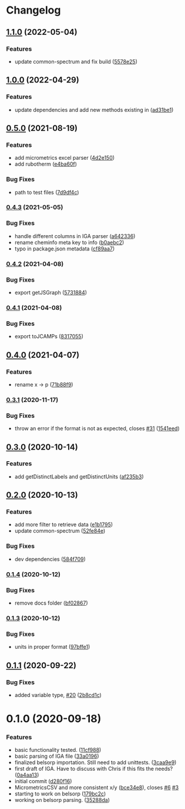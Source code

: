 # Changelog

## [1.1.0](https://github.com/cheminfo/isotherm-analysis/compare/v1.0.0...v1.1.0) (2022-05-04)


### Features

* update common-spectrum and fix build ([5578e25](https://github.com/cheminfo/isotherm-analysis/commit/5578e2587ede9936220edc21034e34261095647b))

## [1.0.0](https://github.com/cheminfo/isotherm-analysis/compare/v0.5.0...v1.0.0) (2022-04-29)


### Features

* update dependencies and add new methods existing in ([ad31be1](https://github.com/cheminfo/isotherm-analysis/commit/ad31be1a2a6b6af806f8711ee39e6541c0d44503))

## [0.5.0](https://www.github.com/cheminfo/isotherm-analysis/compare/v0.4.3...v0.5.0) (2021-08-19)


### Features

* add micrometrics excel parser ([4d2e150](https://www.github.com/cheminfo/isotherm-analysis/commit/4d2e15036482c126a9df5c9563bab9f5cbd4d32d))
* add rubotherm ([e4ba60f](https://www.github.com/cheminfo/isotherm-analysis/commit/e4ba60f7a64f14ab9eef8cae2bd027f0b1d48014))


### Bug Fixes

* path to test files ([7d9df4c](https://www.github.com/cheminfo/isotherm-analysis/commit/7d9df4c95248d3c8a2ddc277e5c2307089e9990b))

### [0.4.3](https://www.github.com/cheminfo/isotherm-analysis/compare/v0.4.2...v0.4.3) (2021-05-05)


### Bug Fixes

* handle different columns in IGA parser ([a642336](https://www.github.com/cheminfo/isotherm-analysis/commit/a642336514494ce5dab4f926f5df66f72b4295ef))
* rename cheminfo meta key to info ([b0aebc2](https://www.github.com/cheminfo/isotherm-analysis/commit/b0aebc2441c3607f4e45c4df4c666d9ea4644d78))
* typo in package.json metadata ([cf89aa7](https://www.github.com/cheminfo/isotherm-analysis/commit/cf89aa762c8d4e5a57474efe2ab095a114d2c729))

### [0.4.2](https://www.github.com/cheminfo/isotherm-analysis/compare/v0.4.1...v0.4.2) (2021-04-08)


### Bug Fixes

* export getJSGraph ([5731884](https://www.github.com/cheminfo/isotherm-analysis/commit/5731884c5c319ced8c37e7b2c0af4418416d1b10))

### [0.4.1](https://www.github.com/cheminfo/isotherm-analysis/compare/v0.4.0...v0.4.1) (2021-04-08)


### Bug Fixes

* export toJCAMPs ([8317055](https://www.github.com/cheminfo/isotherm-analysis/commit/8317055bec8803540ed3fcb553d928c34e2835da))

## [0.4.0](https://www.github.com/cheminfo/isotherm-analysis/compare/v0.3.1...v0.4.0) (2021-04-07)


### Features

* rename x -> p ([71b88f9](https://www.github.com/cheminfo/isotherm-analysis/commit/71b88f9d52749046885fc71c28f48b26cdefd226))

### [0.3.1](https://www.github.com/cheminfo/isotherm-analysis/compare/v0.3.0...v0.3.1) (2020-11-17)


### Bug Fixes

* throw an error if the format is not as expected, closes [#31](https://www.github.com/cheminfo/isotherm-analysis/issues/31) ([1541eed](https://www.github.com/cheminfo/isotherm-analysis/commit/1541eed0329ca6cd9ad217a3e67c520053860059))

## [0.3.0](https://www.github.com/cheminfo/isotherm-analysis/compare/v0.2.0...v0.3.0) (2020-10-14)


### Features

* add getDistinctLabels and getDistinctUnits ([af235b3](https://www.github.com/cheminfo/isotherm-analysis/commit/af235b34113bf7f7c89f19dc0982b46e00ccb04c))

## [0.2.0](https://www.github.com/cheminfo/isotherm-analysis/compare/v0.1.4...v0.2.0) (2020-10-13)


### Features

* add more filter to retrieve data ([e1b1795](https://www.github.com/cheminfo/isotherm-analysis/commit/e1b1795d4ddc98abae0b0e5ff1e7ee625ef56be3))
* update common-spectrum ([52fe84e](https://www.github.com/cheminfo/isotherm-analysis/commit/52fe84e3de01dda67017ec50ccf0bf61dffda5da))


### Bug Fixes

* dev dependencies ([584f709](https://www.github.com/cheminfo/isotherm-analysis/commit/584f70912d70244a108991d5cb6b61bb8f1c53d2))

### [0.1.4](https://www.github.com/cheminfo/isotherm-analysis/compare/v0.1.3...v0.1.4) (2020-10-12)


### Bug Fixes

* remove docs folder ([bf02867](https://www.github.com/cheminfo/isotherm-analysis/commit/bf02867bf2ca0463490f679791eef4315e66ecf1))

### [0.1.3](https://github.com/cheminfo/isotherm-analysis/compare/v0.1.2...v0.1.3) (2020-10-12)


### Bug Fixes

* units in proper format ([97bffe1](https://github.com/cheminfo/isotherm-analysis/commit/97bffe19b83925b507ec8f837b66d22269ff76f3))

## [0.1.1](https://github.com/cheminfo/isotherm-analysis/compare/v0.1.0...v0.1.1) (2020-09-22)


### Bug Fixes

* added variable type, [#20](https://github.com/cheminfo/isotherm-analysis/issues/20) ([2b8cd1c](https://github.com/cheminfo/isotherm-analysis/commit/2b8cd1c1d0bf2a00da5093b274e1a99b226685cb))



# 0.1.0 (2020-09-18)


### Features

* basic functionality tested. ([11cf988](https://github.com/cheminfo/isotherm-analysis/commit/11cf98807c928126bb1b60df3e9415267937ddcc))
* basic parsing of IGA file ([33a0196](https://github.com/cheminfo/isotherm-analysis/commit/33a0196bd78422d887e69cc7da1673e665ee3907))
* finalized belsorp importation. Still need to add unittests. ([3caa9e9](https://github.com/cheminfo/isotherm-analysis/commit/3caa9e93b764319b0b1d269f75866585201e3962))
* first draft of IGA. Have to discuss with Chris if this fits the needs? ([0a4aa13](https://github.com/cheminfo/isotherm-analysis/commit/0a4aa139737cda2a67fd0c3268ea9aac5e6eb044))
* initial commit ([d280f16](https://github.com/cheminfo/isotherm-analysis/commit/d280f16ca3323216b6ce178732bf21cfe0b59659))
* MicrometricsCSV and more consistent x/y ([bce34e8](https://github.com/cheminfo/isotherm-analysis/commit/bce34e8862a6bde23af946579be212641515e904)), closes [#6](https://github.com/cheminfo/isotherm-analysis/issues/6) [#3](https://github.com/cheminfo/isotherm-analysis/issues/3)
* starting to work on belsorp ([179bc2c](https://github.com/cheminfo/isotherm-analysis/commit/179bc2c0aa398bd3ab04e24d4133c5834257779b))
* working on belsorp parsing. ([35288da](https://github.com/cheminfo/isotherm-analysis/commit/35288daf3d6a1e359c3128798473ea1f7123d431))
